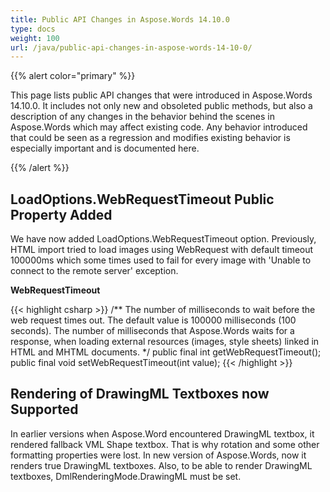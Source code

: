 ```yaml
---
title: Public API Changes in Aspose.Words 14.10.0
type: docs
weight: 100
url: /java/public-api-changes-in-aspose-words-14-10-0/
---
```


{{% alert color="primary" %}} 

This page lists public API changes that were introduced in Aspose.Words 14.10.0. It includes not only new and obsoleted public methods, but also a description of any changes in the behavior behind the scenes in Aspose.Words which may affect existing code. Any behavior introduced that could be seen as a regression and modifies existing behavior is especially important and is documented here.

{{% /alert %}} 

## **LoadOptions.WebRequestTimeout Public Property Added**

We have now added LoadOptions.WebRequestTimeout option. Previously, HTML import tried to load images using WebRequest with default timeout 100000ms which some times used to fail for every image with 'Unable to connect to the remote server' exception.

**WebRequestTimeout**

{{< highlight csharp >}}
/** 
 The number of milliseconds to wait before the web request times out. The default value is 100000 milliseconds (100 seconds). 
 The number of milliseconds that Aspose.Words waits for a response, when loading external resources (images, style sheets)
 linked in HTML and MHTML documents. 
*/
public final int getWebRequestTimeout();
public final void setWebRequestTimeout(int value);
{{< /highlight >}}

## **Rendering of DrawingML Textboxes now Supported**

In earlier versions when Aspose.Word encountered DrawingML textbox, it rendered fallback VML Shape textbox. That is why rotation and some other formatting properties were lost. In new version of Aspose.Words, now it renders true DrawingML textboxes. Also, to be able to render DrawingML textboxes, DmlRenderingMode.DrawingML must be set.
